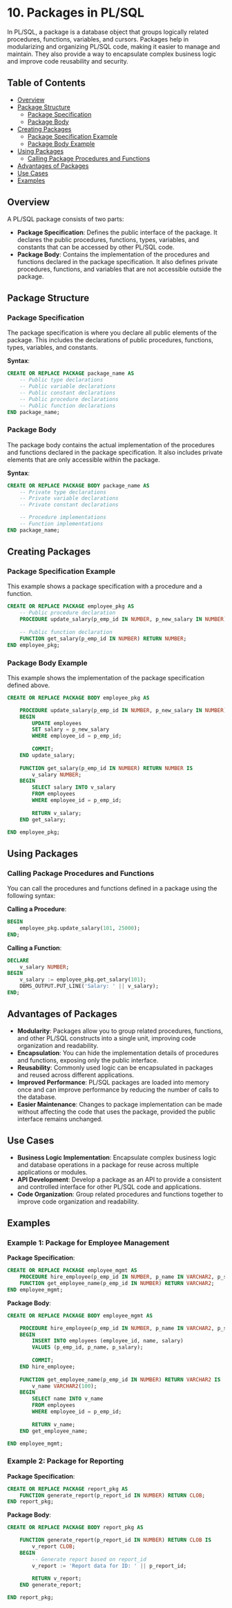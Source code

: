 # 10. Packages in PL/SQL

In PL/SQL, a package is a database object that groups logically related procedures, functions, variables, and cursors. Packages help in modularizing and organizing PL/SQL code, making it easier to manage and maintain. They also provide a way to encapsulate complex business logic and improve code reusability and security.

## Table of Contents

- [Overview](#overview)
- [Package Structure](#package-structure)
  - [Package Specification](#package-specification)
  - [Package Body](#package-body)
- [Creating Packages](#creating-packages)
  - [Package Specification Example](#package-specification-example)
  - [Package Body Example](#package-body-example)
- [Using Packages](#using-packages)
  - [Calling Package Procedures and Functions](#calling-package-procedures-and-functions)
- [Advantages of Packages](#advantages-of-packages)
- [Use Cases](#use-cases)
- [Examples](#examples)

## Overview

A PL/SQL package consists of two parts:

- **Package Specification**: Defines the public interface of the package. It declares the public procedures, functions, types, variables, and constants that can be accessed by other PL/SQL code.
- **Package Body**: Contains the implementation of the procedures and functions declared in the package specification. It also defines private procedures, functions, and variables that are not accessible outside the package.

## Package Structure

### Package Specification

The package specification is where you declare all public elements of the package. This includes the declarations of public procedures, functions, types, variables, and constants.

**Syntax**:

```sql
CREATE OR REPLACE PACKAGE package_name AS
    -- Public type declarations
    -- Public variable declarations
    -- Public constant declarations
    -- Public procedure declarations
    -- Public function declarations
END package_name;
```

### Package Body

The package body contains the actual implementation of the procedures and functions declared in the package specification. It also includes private elements that are only accessible within the package.

**Syntax**:

```sql
CREATE OR REPLACE PACKAGE BODY package_name AS
    -- Private type declarations
    -- Private variable declarations
    -- Private constant declarations

    -- Procedure implementations
    -- Function implementations
END package_name;
```

## Creating Packages

### Package Specification Example

This example shows a package specification with a procedure and a function.

```sql
CREATE OR REPLACE PACKAGE employee_pkg AS
    -- Public procedure declaration
    PROCEDURE update_salary(p_emp_id IN NUMBER, p_new_salary IN NUMBER);
    
    -- Public function declaration
    FUNCTION get_salary(p_emp_id IN NUMBER) RETURN NUMBER;
END employee_pkg;
```

### Package Body Example

This example shows the implementation of the package specification defined above.

```sql
CREATE OR REPLACE PACKAGE BODY employee_pkg AS

    PROCEDURE update_salary(p_emp_id IN NUMBER, p_new_salary IN NUMBER) IS
    BEGIN
        UPDATE employees
        SET salary = p_new_salary
        WHERE employee_id = p_emp_id;
        
        COMMIT;
    END update_salary;
    
    FUNCTION get_salary(p_emp_id IN NUMBER) RETURN NUMBER IS
        v_salary NUMBER;
    BEGIN
        SELECT salary INTO v_salary
        FROM employees
        WHERE employee_id = p_emp_id;
        
        RETURN v_salary;
    END get_salary;

END employee_pkg;
```

## Using Packages

### Calling Package Procedures and Functions

You can call the procedures and functions defined in a package using the following syntax:

**Calling a Procedure**:

```sql
BEGIN
    employee_pkg.update_salary(101, 25000);
END;
```

**Calling a Function**:

```sql
DECLARE
    v_salary NUMBER;
BEGIN
    v_salary := employee_pkg.get_salary(101);
    DBMS_OUTPUT.PUT_LINE('Salary: ' || v_salary);
END;
```

## Advantages of Packages

- **Modularity**: Packages allow you to group related procedures, functions, and other PL/SQL constructs into a single unit, improving code organization and readability.
- **Encapsulation**: You can hide the implementation details of procedures and functions, exposing only the public interface.
- **Reusability**: Commonly used logic can be encapsulated in packages and reused across different applications.
- **Improved Performance**: PL/SQL packages are loaded into memory once and can improve performance by reducing the number of calls to the database.
- **Easier Maintenance**: Changes to package implementation can be made without affecting the code that uses the package, provided the public interface remains unchanged.

## Use Cases

- **Business Logic Implementation**: Encapsulate complex business logic and database operations in a package for reuse across multiple applications or modules.
- **API Development**: Develop a package as an API to provide a consistent and controlled interface for other PL/SQL code and applications.
- **Code Organization**: Group related procedures and functions together to improve code organization and readability.

## Examples

### Example 1: Package for Employee Management

**Package Specification**:

```sql
CREATE OR REPLACE PACKAGE employee_mgmt AS
    PROCEDURE hire_employee(p_emp_id IN NUMBER, p_name IN VARCHAR2, p_salary IN NUMBER);
    FUNCTION get_employee_name(p_emp_id IN NUMBER) RETURN VARCHAR2;
END employee_mgmt;
```

**Package Body**:

```sql
CREATE OR REPLACE PACKAGE BODY employee_mgmt AS

    PROCEDURE hire_employee(p_emp_id IN NUMBER, p_name IN VARCHAR2, p_salary IN NUMBER) IS
    BEGIN
        INSERT INTO employees (employee_id, name, salary)
        VALUES (p_emp_id, p_name, p_salary);
        
        COMMIT;
    END hire_employee;
    
    FUNCTION get_employee_name(p_emp_id IN NUMBER) RETURN VARCHAR2 IS
        v_name VARCHAR2(100);
    BEGIN
        SELECT name INTO v_name
        FROM employees
        WHERE employee_id = p_emp_id;
        
        RETURN v_name;
    END get_employee_name;

END employee_mgmt;
```

### Example 2: Package for Reporting

**Package Specification**:

```sql
CREATE OR REPLACE PACKAGE report_pkg AS
    FUNCTION generate_report(p_report_id IN NUMBER) RETURN CLOB;
END report_pkg;
```

**Package Body**:

```sql
CREATE OR REPLACE PACKAGE BODY report_pkg AS

    FUNCTION generate_report(p_report_id IN NUMBER) RETURN CLOB IS
        v_report CLOB;
    BEGIN
        -- Generate report based on report_id
        v_report := 'Report data for ID: ' || p_report_id;
        
        RETURN v_report;
    END generate_report;

END report_pkg;
